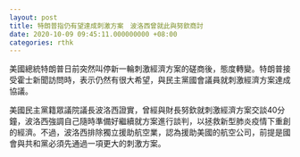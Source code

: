 ```yaml
---
layout: post
title: 特朗普指仍有望達成刺激方案　波洛西曾就此與努欽商討
date: 2020-10-09 09:45:11.000000000 +08:00
categories: rthk
---
```


美國總統特朗普日前突然叫停新一輪刺激經濟方案的磋商後，態度轉變。特朗普接受霍士新聞訪問時，表示仍然有很大希望，與民主黨國會議員就刺激經濟方案達成協議。

美國民主黨籍眾議院議長波洛西證實，曾經與財長努欽就刺激經濟方案交談40分鐘，波洛西強調自己隨時準備好繼續就方案進行談判，以拯救新型肺炎疫情下重創的經濟。不過，波洛西排除獨立援助航空業，認為援助美國的航空公司，前提是國會與共和黨必須先通過一項更大的刺激方案。
